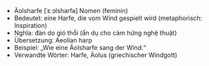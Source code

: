 - Äolsharfe	[ˈɛːɔlsharfə]	Nomen (feminin)
- Bedeutet: eine Harfe, die vom Wind gespielt wird (metaphorisch: Inspiration)
- Nghĩa: đàn do gió thổi (ẩn dụ cho cảm hứng nghệ thuật)
- Übersetzung: Aeolian harp
- Beispiel: „Wie eine Äolsharfe sang der Wind.“
- Verwandte Wörter: Harfe, Äolus (griechischer Windgott)